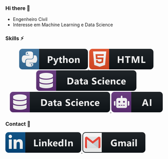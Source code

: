 ### Hi there 👋

<!--
**crazywes/crazywes** is a ✨ _special_ ✨ repository because its `README.md` (this file) appears on your GitHub profile.

Here are some ideas to get you started:

- 🔭 I’m currently working on ...
- 🌱 I’m currently learning ...
- 👯 I’m looking to collaborate on ...
- 🤔 I’m looking for help with ...
- 💬 Ask me about ...
- 📫 How to reach me: ...
- 😄 Pronouns: ...
- ⚡ Fun fact: ...
-->
* Engenheiro Civil
* Interesse em Machine Learning e Data Science

### Skills ⚡
<p align = "center">
<a href="#">
    <img src="https://github.com/MikeCodesDotNET/ColoredBadges/blob/master/svg/dev/languages/python.svg" alt="Python" style="vertical-align:top margin:6px 4px">
    <img src="https://github.com/MikeCodesDotNET/ColoredBadges/blob/master/svg/dev/languages/html.svg" alt="HTML" style="vertical-align:top margin:6px 4px">
    <img src="https://github.com/MikeCodesDotNET/ColoredBadges/blob/master/svg/dev/misc/datascience.svg" alt="Data Science" style="vertical-align:top margin:6px 4px">
    <img src="https://github.com/MikeCodesDotNET/ColoredBadges/blob/master/svg/dev/misc/datascience.svg" alt="Data Science" style="vertical-align:top margin:6px 4px">
    <img src="https://github.com/MikeCodesDotNET/ColoredBadges/blob/master/svg/dev/misc/ai.svg" alt="AI" style="vertical-align:top margin:6px 4px">
</a> 
</p>
                                                                                                         

### Contact 📱
<a href ="https://www.linkedin.com/in/wes-rod/">
    <img src="https://github.com/MikeCodesDotNET/ColoredBadges/blob/master/svg/social/linkedin.svg" alt="LinkedIn" style="vertical-align:top margin:6px 4px">
</a>
<a href ="#">
    <img src="https://github.com/MikeCodesDotNET/ColoredBadges/blob/master/svg/social/gmail.svg" alt="wesleirodrigues042@gmail.com" style="vertical-align:top margin:6px 4px">
</a>



